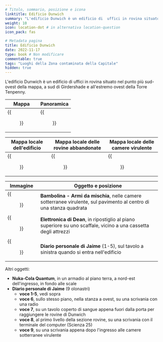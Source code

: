```yaml
---
# Titolo, sommario, posizione e icona
linktitle: Edificio Dunwich
summary: "L'edificio Dunwich è un edificio di  uffici in rovina situato nel punto più sud-ovest della mappa, a sud di Girdershade e all'estremo ovest della Torre Tenpenny."
weight: 10
icon: location-dot # in alternativa location-question
icon_pack: fas

# Metadata pagina
title: Edificio Dunwich
date: 2022-11-17
type: book # Non modificare
commentable: true
tags: "Luoghi della Zona contaminata della Capitale"
hidden: true
---
```




L'edificio Dunwich è un edificio di  uffici in rovina situato nel punto più sud-ovest della mappa, a sud di Girdershade e all'estremo ovest della Torre Tenpenny. 

| Mappa                                        | Panoramica                               |
| -------------------------------------------- | ---------------------------------------- |
| {{<figure src="Dunwich_Building_loc.webp">}} | {{<figure src="Dunwich_building.webp">}} |

| Mappa locale dell'edificio                         | Mappa locale delle rovine abbandonate              | Mappa locale delle camere virulente                   |
| -------------------------------------------------- | -------------------------------------------------- | ----------------------------------------------------- |
| {{<figure src="Dunwich_Building_Lobby_map.webp">}} | {{<figure src="Forsaken_Dunwich_Ruins_map.webp">}} | {{<figure src="DB_Virulent_Underchambers_map.webp">}} |


| Immagine                                                          | Oggetto e posizione                                                                                                 |
| ----------------------------------------------------------------- | ------------------------------------------------------------------------------------------------------------------- |
| {{<figure src="DB_vu_MelWeap_bobblehead.webp">}}                  | **Bambolina - Armi da mischia**, nelle camere sotterranee virulente, sul pavimento al centro di una stanza quadrata |
| {{<figure src="Dean's_Electronics_Dunwich_building.webp">}}       | **Elettronica di Dean**, in ripostiglio al piano superiore su uno scaffale, vicino a una cassetta degli attrezzi    |
| {{<figure src="Dunwich_Bld._Jaime's_personal_journal_1-5.webp">}} | **Diario personale di Jaime** (1-5), sul tavolo a sinistra quando si entra nell'edificio                            |

Altri oggetti:
- **Nuka-Cola Quantum**,  in un armadio al piano terra, a nord-est dell'ingresso, in fondo alle scale
-  **Diario personale di Jaime** (9 olonastri)
	- **voce 1-5**, vedi sopra
	- **voce 6**, sullo stesso piano, nella stanza a ovest, su una scrivania con una radio
	- **voce 7**, su un tavolo coperto di sangue appena fuori dalla porta per raggiungere le rovine di Dunwich
	- **voce 8**,  al primo livello della sezione rovine, su una scrivania con il terminale del computer (Scienza 25) 
	- **voce 9**, su una scrivania appena dopo l'ingresso alle camere sotterranee virulente



